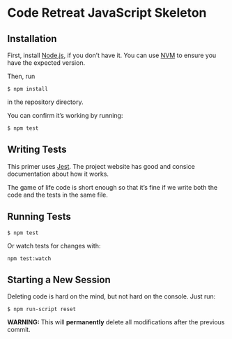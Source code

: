 # Code Retreat JavaScript Skeleton

## Installation

First, install [Node.js](http://nodejs.org/), if you don’t have it. You can use [NVM](https://github.com/nvm-sh/nvm) to ensure you have the expected version.

Then, run

```
$ npm install
```

in the repository directory.

You can confirm it’s working by running:

```
$ npm test
```

## Writing Tests

This primer uses [Jest](https://jestjs.io/). The project website has good and consice documentation about how it works.

The game of life code is short enough so that it’s fine if we write both the code and the tests in the same file.

## Running Tests

```
$ npm test
```

Or watch tests for changes with:

```
npm test:watch
```

## Starting a New Session

Deleting code is hard on the mind, but not hard on the console. Just run:

```
$ npm run-script reset
```

**WARNING:** This will **permanently** delete all modifications after the previous commit.
